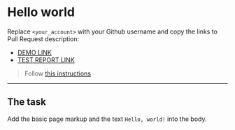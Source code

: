 # Hello world
Replace `<your_account>` with your Github username and copy the links to Pull Request description:
- [DEMO LINK](https://lera-permiakova.github.io/layout_hello-world/)
- [TEST REPORT LINK](https://lera-permiakova.github.io/layout_hello-world/report/html_report/)

> Follow [this instructions](https://github.com/mate-academy/layout_task-guideline#how-to-solve-the-layout-tasks-on-github)
___

## The task 
Add the basic page markup and the text `Hello, world!` into the body.
